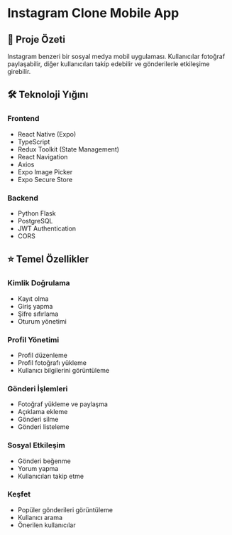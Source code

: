 # Instagram Clone Mobile App

## 📱 Proje Özeti
Instagram benzeri bir sosyal medya mobil uygulaması. Kullanıcılar fotoğraf paylaşabilir, diğer kullanıcıları takip edebilir ve gönderilerle etkileşime girebilir.

## 🛠️ Teknoloji Yığını

### Frontend
- React Native (Expo)
- TypeScript
- Redux Toolkit (State Management)
- React Navigation
- Axios
- Expo Image Picker
- Expo Secure Store

### Backend
- Python Flask
- PostgreSQL
- JWT Authentication
- CORS

## ⭐ Temel Özellikler

### Kimlik Doğrulama
- Kayıt olma
- Giriş yapma
- Şifre sıfırlama
- Oturum yönetimi

### Profil Yönetimi
- Profil düzenleme
- Profil fotoğrafı yükleme
- Kullanıcı bilgilerini görüntüleme

### Gönderi İşlemleri
- Fotoğraf yükleme ve paylaşma
- Açıklama ekleme
- Gönderi silme
- Gönderi listeleme

### Sosyal Etkileşim
- Gönderi beğenme
- Yorum yapma
- Kullanıcıları takip etme

### Keşfet
- Popüler gönderileri görüntüleme
- Kullanıcı arama
- Önerilen kullanıcılar

